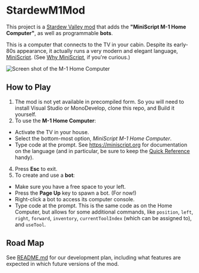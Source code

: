 # StardewM1Mod

This project is a [Stardew Valley mod](https://stardewvalleywiki.com/Modding:Player_Guide/Getting_Started) that adds the **"MiniScript M-1 Home Computer"**, as well as programmable **bots**.

This is a computer that connects to the TV in your cabin.  Despite its early-80s appearance, it actually runs a very modern and elegant language, [MiniScript](https://miniscript.org).  (See [Why MiniScript](https://luminaryapps.com/blog/miniscript-why/), if you're curious.)


![Screen shot of the M-1 Home Computer](img/Demo-1.gif)

## How to Play
1. The mod is not yet available in precompiled form.  So you will need to install Visual Studio or MonoDevelop, clone this repo, and Build it yourself.
2. To use the **M-1 Home Computer**:
  - Activate the TV in your house.
  - Select the bottom-most option, *MiniScript M-1 Home Computer*.
  - Type code at the prompt.  See https://miniscript.org for documentation on the language (and in particular, be sure to keep the [Quick Reference](https://miniscript.org/files/MiniScript-QuickRef.pdf) handy).
  4. Press **Esc** to exit.
3. To create and use a **bot**:
  - Make sure you have a free space to your left.
  - Press the **Page Up** key to spawn a bot.  (For now!)
  - Right-click a bot to access its computer console.
  - Type code at the prompt.  This is the same code as on the Home Computer, but allows for some additional commands, like `position`, `left`, `right`, `forward`, `inventory`, `currentToolIndex` (which can be assigned to), and `useTool`.


## Road Map

See [README.md](README.md) for our development plan, including what features are expected in which future versions of the mod.

